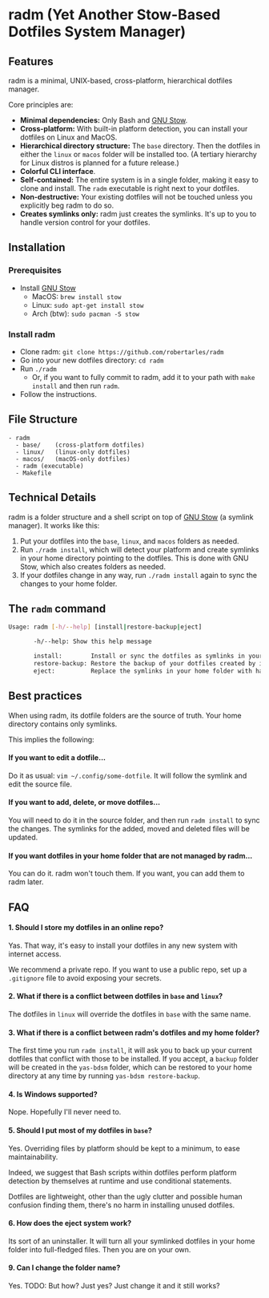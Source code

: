 # radm (Yet Another Stow-Based Dotfiles System Manager)

## Features

radm is a minimal, UNIX-based, cross-platform, hierarchical dotfiles manager.

Core principles are:

- **Minimal dependencies:** Only Bash and [GNU Stow](https://www.gnu.org/software/stow/).
- **Cross-platform:** With built-in platform detection, you can install your
  dotfiles on Linux and MacOS.
- **Hierarchical directory structure:** The `base` directory.
  Then the dotfiles in either the `linux` or `macos` folder will be installed
  too. (A tertiary hierarchy for Linux distros is planned for a future release.)
- **Colorful CLI interface**.
- **Self-contained:** The entire system is in a single folder, making it easy to
  clone and install. The `radm` executable is right next to your dotfiles.
- **Non-destructive:** Your existing dotfiles will not be touched unless you
  explicitly beg radm to do so.
- **Creates symlinks only:** radm just creates the symlinks. It's up to you to
  handle version control for your dotfiles.

## Installation

### Prerequisites

- Install [GNU Stow](https://www.gnu.org/software/stow/)
  - MacOS: `brew install stow`
  - Linux: `sudo apt-get install stow`
  - Arch (btw): `sudo pacman -S stow`

### Install radm

- Clone radm: `git clone https://github.com/robertarles/radm`
- Go into your new dotfiles directory: `cd radm`
- Run `./radm`
  - Or, if you want to fully commit to radm, add it to your path with `make
install` and then run `radm`.
- Follow the instructions.

## File Structure

```
- radm
  - base/    (cross-platform dotfiles)
  - linux/   (linux-only dotfiles)
  - macos/   (macOS-only dotfiles)
  - radm (executable)
  - Makefile
```

## Technical Details

radm is a folder structure and a shell script on top of [GNU Stow](https://www.gnu.org/software/stow/) (a symlink manager). It works like this:

1. Put your dotfiles into the `base`, `linux`, and `macos` folders as needed.
2. Run `./radm install`, which will detect your platform and create
   symlinks in your home directory pointing to the dotfiles. This is done with
   GNU Stow, which also creates folders as needed.
3. If your dotfiles change in any way, run `./radm install` again to sync
   the changes to your home folder.

## The `radm` command

```bash
Usage: radm [-h/--help] [install|restore-backup|eject]

       -h/--help: Show this help message

       install:        Install or sync the dotfiles as symlinks in your home folder.
       restore-backup: Restore the backup of your dotfiles created by install.
       eject:          Replace the symlinks in your home folder with hard copies.
```

## Best practices

When using radm, its dotfile folders are the source of truth. Your home directory contains only symlinks.

This implies the following:

#### If you want to edit a dotfile...

Do it as usual: `vim ~/.config/some-dotfile`. It will follow the symlink and edit the source file.

#### If you want to add, delete, or move dotfiles...

You will need to do it in the source folder, and then run `radm install` to sync the changes. The symlinks for the added, moved and deleted files will be updated.

#### If you want dotfiles in your home folder that are not managed by radm...

You can do it. radm won't touch them. If you want, you can add them to radm later.

## FAQ

#### 1. Should I store my dotfiles in an online repo?

Yas. That way, it's easy to install your dotfiles in any new system with internet access.

We recommend a private repo. If you want to use a public repo, set up a
`.gitignore` file to avoid exposing your secrets.

#### 2. What if there is a conflict between dotfiles in `base` and `linux`?

The dotfiles in `linux` will override the dotfiles in `base` with the same name.

#### 3. What if there is a conflict between radm's dotfiles and my home folder?

The first time you run `radm install`, it will ask you to back up your current dotfiles that conflict with those to be installed. If you accept, a `backup` folder will be created in the `yas-bdsm` folder, which can be restored to your home directory at any time by running `yas-bdsm restore-backup`.

#### 4. Is Windows supported?

Nope. Hopefully I'll never need to.

#### 5. Should I put most of my dotfiles in `base`?

Yes. Overriding files by platform should be kept to a minimum, to ease maintainability.

Indeed, we suggest that Bash scripts within dotfiles perform platform detection by themselves at runtime and use conditional statements.

Dotfiles are lightweight, other than the ugly clutter and possible human confusion finding them, there's no harm in installing unused dotfiles.

#### 6. How does the eject system work?

Its sort of an uninstaller. It will turn all your symlinked dotfiles in your home folder into full-fledged files. Then you are on your own.

#### 9. Can I change the folder name?

Yes. TODO: But how? Just yes? Just change it and it still works?
